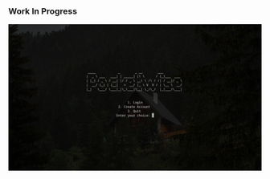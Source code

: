### Work In Progress
<p align="center"><img alt="Pocket Wise Logo" src="./assets/homepage.png" /></a></p>
